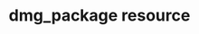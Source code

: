 ---
resource_reference: true
common_resource_functionality_multiple_packages: false
common_resource_functionality_resources_common_windows_security: false
cookbook_file_specificity: false
debug_recipes_chef_shell: false
handler_custom: false
handler_types: false
nameless_apt_update: false
nameless_build_essential: false
properties_multiple_packages: false
properties_resources_common_windows_security: false
properties_shortcode: 
ps_credential_helper: false
registry_key: false
remote_directory_recursive_directories: false
remote_file_prevent_re_downloads: false
remote_file_unc_path: false
resource_directory_recursive_directories: false
resource_package_options: false
resources_common_atomic_update: false
resources_common_guard_interpreter: false
resources_common_guards: true
resources_common_notification: true
resources_common_properties: true
ruby_style_basics_chef_log: false
syntax_shortcode: 
template_requirements: false
unit_file_verification: false
title: dmg_package resource
resource: dmg_package
aliases:
- "/resource_dmg_package.html"
menu:
  infra:
    title: dmg_package
    identifier: chef_infra/cookbook_reference/resources/dmg_package dmg_package
    parent: chef_infra/cookbook_reference/resources
resource_description_list:
- markdown: Use the **dmg_package** resource to install a package from a .dmg file.
    The resource will retrieve the dmg file from a remote URL, mount it using macOS'
    `hdidutil`, copy the application (.app directory) to the specified destination
    (`/Applications`), and detach the image using `hdiutil`. The dmg file will be
    stored in the `Chef::Config[:file_cache_path]`.
resource_new_in: '14.0'
syntax_full_code_block: |-
  dmg_package 'name' do
    accept_eula          true, false # default value: false
    allow_untrusted      true, false # default value: false
    app                  String # default value: 'name' unless specified
    checksum             String
    destination          String # default value: "/Applications"
    dmg_name             String # default value: The value passed for the application name.
    dmg_passphrase       String
    file                 String
    headers              Hash
    owner                String, Integer
    package_id           String
    source               String
    type                 String # default value: "app"
    volumes_dir          String # default value: The value passed for the application name.
    action               Symbol # defaults to :install if not specified
  end
syntax_properties_list: 
syntax_full_properties_list:
- "`dmg_package` is the resource."
- "`name` is the name given to the resource block."
- "`action` identifies which steps Chef Infra Client will take to bring the node into
  the desired state."
- "`accept_eula`, `allow_untrusted`, `app`, `checksum`, `destination`, `dmg_name`,
  `dmg_passphrase`, `file`, `headers`, `owner`, `package_id`, `source`, `type`, and
  `volumes_dir` are the properties available to this resource."
actions_list:
  :install:
    markdown: Default. Installs the application.
  :nothing:
    shortcode: resources_common_actions_nothing.md
properties_list:
- property: accept_eula
  ruby_type: true, false
  required: false
  default_value: 'false'
  description_list:
  - markdown: Specify whether to accept the EULA. Certain dmg files require acceptance
      of EULA before mounting.
- property: allow_untrusted
  ruby_type: true, false
  required: false
  default_value: 'false'
  description_list:
  - markdown: Allow installation of packages that do not have trusted certificates.
- property: app
  ruby_type: String
  required: false
  default_value: The resource block's name
  description_list:
  - markdown: The name of the application as it appears in the `/Volumes` directory
      if it differs from the resource block's name.
- property: checksum
  ruby_type: String
  required: false
  description_list:
  - markdown: The sha256 checksum of the `.dmg` file to download.
- property: destination
  ruby_type: String
  required: false
  default_value: "/Applications"
  description_list:
  - markdown: The directory to copy the `.app` into.
- property: dmg_name
  ruby_type: String
  required: false
  default_value: The value passed for the application name.
  description_list:
  - markdown: The name of the `.dmg` file if it differs from that of the app, or if
      the name has spaces.
- property: dmg_passphrase
  ruby_type: String
  required: false
  description_list:
  - markdown: Specify a passphrase to be used to decrypt the `.dmg` file during the
      mount process.
- property: file
  ruby_type: String
  required: false
  description_list:
  - markdown: The full path to the `.dmg` file on the local system.
- property: headers
  ruby_type: Hash
  required: false
  description_list:
  - markdown: Allows custom HTTP headers (like cookies) to be set on the `remote_file`
      resource.
- property: owner
  ruby_type: String, Integer
  required: false
  description_list:
  - markdown: The user that should own the package installation.
- property: package_id
  ruby_type: String
  required: false
  description_list:
  - markdown: The package ID that is registered with `pkgutil` when a `pkg` or `mpkg`
      is installed.
- property: source
  ruby_type: String
  required: false
  description_list:
  - markdown: The remote URL that is used to download the `.dmg` file, if specified.
- property: type
  ruby_type: String
  required: false
  default_value: '"app"'
  allowed_values: 'app pkg mpkg'
  description_list:
  - markdown: The type of package.
- property: volumes_dir
  ruby_type: String
  required: false
  default_value: The value passed for the application name.
  description_list:
  - markdown: The directory under `/Volumes` where the `dmg` is mounted if it differs
      from the name of the `.dmg` file.
examples: |
  **Install Google Chrome via the DMG package**:

  ```ruby
  dmg_package 'Google Chrome' do
    dmg_name 'googlechrome'
    source   'https://dl-ssl.google.com/chrome/mac/stable/GGRM/googlechrome.dmg'
    checksum '7daa2dc5c46d9bfb14f1d7ff4b33884325e5e63e694810adc58f14795165c91a'
    action   :install
  end
  ```

  **Install Virtualbox from the .mpkg**:

  ```ruby
  dmg_package 'Virtualbox' do
    source 'http://dlc.sun.com.edgesuite.net/virtualbox/4.0.8/VirtualBox-4.0.8-71778-OSX.dmg'
    type   'mpkg'
  end
  ```

  **Install pgAdmin and automatically accept the EULA**:

  ```ruby
  dmg_package 'pgAdmin3' do
    source   'http://wwwmaster.postgresql.org/redir/198/h/pgadmin3/release/v1.12.3/osx/pgadmin3-1.12.3.dmg'
    checksum '9435f79d5b52d0febeddfad392adf82db9df159196f496c1ab139a6957242ce9'
    accept_eula true
  end
  ```
---